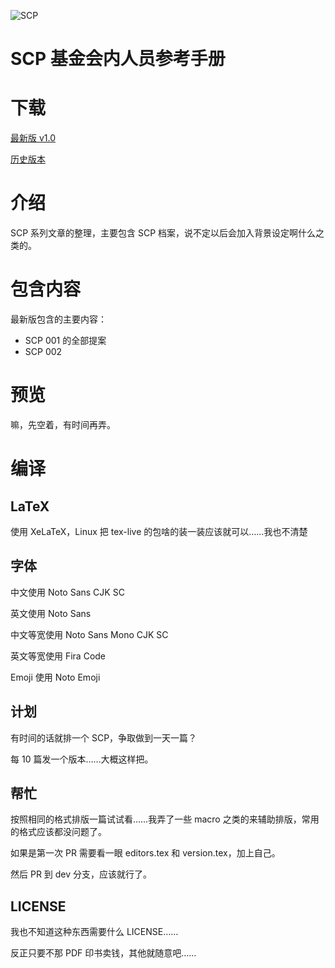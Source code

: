 ![SCP][logo]

# SCP 基金会内人员参考手册

# 下载

[最新版 v1.0][last-release]

[历史版本][all-release]

# 介绍

SCP 系列文章的整理，主要包含 SCP 档案，说不定以后会加入背景设定啊什么之类的。

# 包含内容

最新版包含的主要内容：

* SCP 001 的全部提案
* SCP 002

# 预览

嘛，先空着，有时间再弄。

# 编译

## LaTeX

使用 XeLaTeX，Linux 把 tex-live 的包啥的装一装应该就可以……我也不清楚

## 字体

中文使用 Noto Sans CJK SC

英文使用 Noto Sans

中文等宽使用 Noto Sans Mono CJK SC

英文等宽使用 Fira Code

Emoji 使用 Noto Emoji

## 计划

有时间的话就排一个 SCP，争取做到一天一篇？

每 10 篇发一个版本……大概这样把。

## 帮忙

按照相同的格式排版一篇试试看……我弄了一些 macro 之类的来辅助排版，常用的格式应该都没问题了。

如果是第一次 PR 需要看一眼 editors.tex 和 version.tex，加上自己。

然后 PR 到 dev 分支，应该就行了。

## LICENSE

我也不知道这种东西需要什么 LICENSE……

反正只要不那 PDF 印书卖钱，其他就随意吧……

[logo]: https://raw.githubusercontent.com/7sDream/scp-pdf/master/images/git_logo.png
[all-release]: https://github.com/7sDream/scp-pdf/releases
[last-release]: https://github.com/7sDream/scp-pdf/releases/latest

